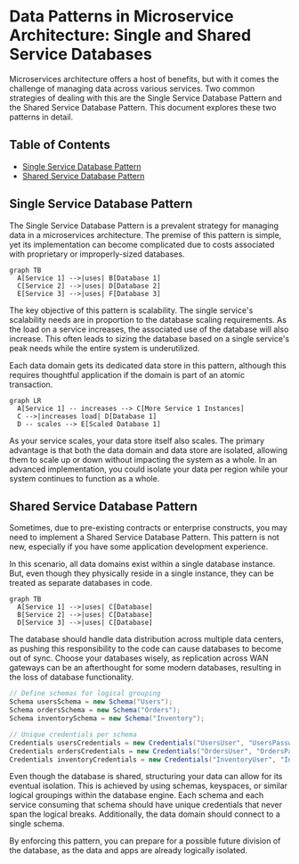 # Data Patterns in Microservice Architecture: Single and Shared Service Databases 

Microservices architecture offers a host of benefits, but with it comes the challenge of managing data across various services. Two common strategies of dealing with this are the Single Service Database Pattern and the Shared Service Database Pattern. This document explores these two patterns in detail.

## Table of Contents
- [Single Service Database Pattern](#Single-Service-Database-Pattern)
- [Shared Service Database Pattern](#Shared-Service-Database-Pattern)

## Single Service Database Pattern
<a id="Single-Service-Database-Pattern"></a>

The Single Service Database Pattern is a prevalent strategy for managing data in a microservices architecture. The premise of this pattern is simple, yet its implementation can become complicated due to costs associated with proprietary or improperly-sized databases.

```mermaid
graph TB
  A[Service 1] -->|uses| B[Database 1]
  C[Service 2] -->|uses| D[Database 2]
  E[Service 3] -->|uses| F[Database 3]
```

The key objective of this pattern is scalability. The single service's scalability needs are in proportion to the database scaling requirements. As the load on a service increases, the associated use of the database will also increase. This often leads to sizing the database based on a single service's peak needs while the entire system is underutilized.

Each data domain gets its dedicated data store in this pattern, although this requires thoughtful application if the domain is part of an atomic transaction.

```mermaid
graph LR
  A[Service 1] -- increases --> C[More Service 1 Instances]
  C -->|increases load| D[Database 1]
  D -- scales --> E[Scaled Database 1]
```

As your service scales, your data store itself also scales. The primary advantage is that both the data domain and data store are isolated, allowing them to scale up or down without impacting the system as a whole. In an advanced implementation, you could isolate your data per region while your system continues to function as a whole.

## Shared Service Database Pattern
<a id="Shared-Service-Database-Pattern"></a>

Sometimes, due to pre-existing contracts or enterprise constructs, you may need to implement a Shared Service Database Pattern. This pattern is not new, especially if you have some application development experience.

In this scenario, all data domains exist within a single database instance. But, even though they physically reside in a single instance, they can be treated as separate databases in code.

```mermaid
graph TB
  A[Service 1] -->|uses| C[Database]
  B[Service 2] -->|uses| C[Database]
  D[Service 3] -->|uses| C[Database]
```

The database should handle data distribution across multiple data centers, as pushing this responsibility to the code can cause databases to become out of sync. Choose your databases wisely, as replication across WAN gateways can be an afterthought for some modern databases, resulting in the loss of database functionality.

```csharp
// Define schemas for logical grouping
Schema usersSchema = new Schema("Users");
Schema ordersSchema = new Schema("Orders");
Schema inventorySchema = new Schema("Inventory");

// Unique credentials per schema
Credentials usersCredentials = new Credentials("UsersUser", "UsersPassword");
Credentials ordersCredentials = new Credentials("OrdersUser", "OrdersPassword");
Credentials inventoryCredentials = new Credentials("InventoryUser", "InventoryPassword");
```

Even though the database is shared, structuring your data can allow for its eventual isolation. This is achieved by using schemas, keyspaces, or similar logical groupings within the database engine. Each schema and each service consuming that schema should have unique credentials that never span the logical breaks. Additionally, the data domain should connect to a single schema.

By enforcing this pattern, you can prepare for a possible future division of the database, as the data and apps are already logically isolated.
